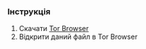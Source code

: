 ### Інструкція

1. Скачати  [Tor Browser](https://www.torproject.org/download/)
2. Відкрити даний файл в Tor Browser

